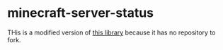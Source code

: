 # minecraft-server-status

THis is a modified version of [this library](https://www.npmjs.com/package/minecraft-server-status) because it has no repository to fork.
